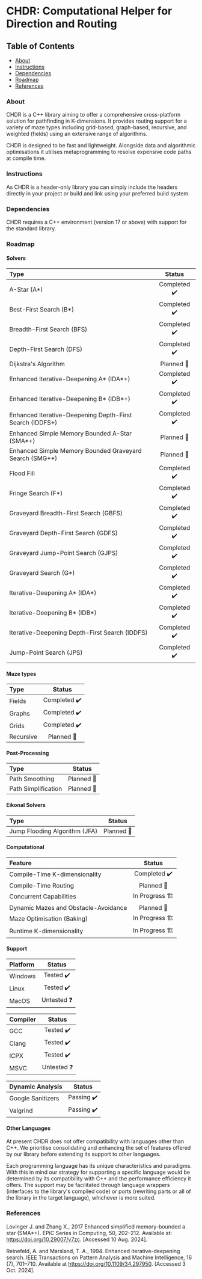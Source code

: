# CHDR: Computational Helper for Direction and Routing

## Table of Contents

- [About](#About)
- [Instructions](#Instructions)
- [Dependencies](#Dependencies)
- [Roadmap](#Roadmap)
- [References](#References)

### About

CHDR is a C++ library aiming to offer a comprehensive cross-platform solution for pathfinding in K-dimensions. It provides routing support for a variety of maze types including grid-based, graph-based, recursive, and weighted (fields) using an extensive range of algorithms.

CHDR is designed to be fast and lightweight. Alongside data and algorithmic optimisations it utilises metaprogramming to resolve expensive code paths at compile time.

### Instructions

As CHDR is a header-only library you can simply include the headers directly in your project or build and link using your preferred build system.

### Dependencies

CHDR requires a C++ environment (version 17 or above) with support for the standard library.

### Roadmap

#### Solvers

| Type                                                     |    Status     |
|:---------------------------------------------------------|:-------------:|
| A-Star (A*)                                              | Completed ✔️  |
| Best-First Search (B*)                                   | Completed ✔️  |
| Breadth-First Search (BFS)                               | Completed ✔️  |
| Depth-First Search (DFS)                                 | Completed ✔️  |
| Dijkstra's Algorithm                                     |  Planned 📝   |
| Enhanced Iterative-Deepening A* (IDA*+)                  | Completed ✔️  |
| Enhanced Iterative-Deepening B* (IDB*+)                  | Completed ✔️  |
| Enhanced Iterative-Deepening Depth-First Search (IDDFS+) | Completed ✔️  |
| Enhanced Simple Memory Bounded A-Star (SMA*+)            |  Planned 📝   |
| Enhanced Simple Memory Bounded Graveyard Search (SMG*+)  |  Planned 📝   |
| Flood Fill                                               | Completed ✔️  |
| Fringe Search (F*)                                       | Completed ✔️  |
| Graveyard Breadth-First Search (GBFS)                    | Completed ✔️  |
| Graveyard Depth-First Search (GDFS)                      | Completed ✔️  |
| Graveyard Jump-Point Search (GJPS)                       | Completed ✔️  |
| Graveyard Search (G*)                                    | Completed ✔️  |
| Iterative-Deepening A* (IDA*)                            | Completed ✔️  |
| Iterative-Deepening B* (IDB*)                            | Completed ✔️  |
| Iterative-Deepening Depth-First Search (IDDFS)           | Completed ✔️  |
| Jump-Point Search (JPS)                                  | Completed ✔️️ |


#### Maze types

| Type      |    Status    |
|:----------|:------------:|
| Fields    | Completed ✔️ |
| Graphs    | Completed ✔️ |
| Grids     | Completed ✔️ |
| Recursive |  Planned 📝  |


#### Post-Processing

| Type                |   Status   |
|:--------------------|:----------:|
| Path Smoothing      | Planned 📝 |
| Path Simplification | Planned 📝 |


#### Eikonal Solvers

| Type                          |   Status   |
|:------------------------------|:----------:|
| Jump Flooding Algorithm (JFA) | Planned 📝 |


#### Computational

| Feature                              |     Status      |
|:-------------------------------------|:---------------:|
| Compile-Time K-dimensionality        |  Completed ✔️   |
| Compile-Time Routing                 |   Planned 📝    |
| Concurrent Capabilities              | In Progress 🏗️ |
| Dynamic Mazes and Obstacle-Avoidance |   Planned 📝    |
| Maze Optimisation (Baking)           | In Progress 🏗️ |
| Runtime K-dimensionality             | In Progress 🏗️ |


#### Support

| Platform |   Status   |
|:---------|:----------:|
| Windows  | Tested ✔️  |
| Linux    | Tested ✔️  |
| MacOS    | Untested ❓ |


| Compiler |   Status   |
|:---------|:----------:|
| GCC      | Tested ✔️  |
| Clang    | Tested ✔️  |
| ICPX     | Tested ✔️  |
| MSVC     | Untested ❓ |


| Dynamic Analysis  |   Status   |
|:------------------|:----------:|
| Google Sanitizers | Passing ✔️ |
| Valgrind          | Passing ✔️ |

#### Other Languages

At present CHDR does not offer compatibility with languages other than C++. We prioritise consolidating and enhancing the set of features offered by our library before extending its support to other languages.

Each programming language has its unique characteristics and paradigms. With this in mind our strategy for supporting a specific language would be determined by its compatibility with C++ and the performance efficiency it offers. The support may be facilitated through language wrappers (interfaces to the library's compiled code) or ports (rewriting parts or all of the library in the target language), whichever is more suited. 

### References

Lovinger J. and Zhang X., 2017 Enhanced simplified memory-bounded a star (SMA*+). EPiC Series in Computing, 50, 202–212. Available at: https://doi.org/10.29007/v7zc. [Accessed 10 Aug. 2024].

Reinefeld, A. and Marsland, T. A., 1994. Enhanced iterative-deepening search. IEEE Transactions on Pattern Analysis and Machine Intelligence, 16 (7), 701–710. Available at https://doi.org/10.1109/34.297950. [Accessed 3 Oct. 2024].